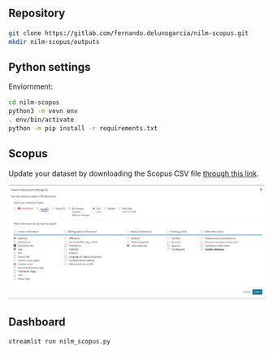 ## Repository

```sh
git clone https://gitlab.com/fernando.delunogarcia/nilm-scopus.git
mkdir nilm-scopus/outputs
```


## Python settings

Enviornment:

```sh
cd nilm-scopus
python3 -m vevn env
. env/bin/activate
python -m pip install -r requirements.txt
```

## Scopus

Update your dataset by downloading the Scopus CSV file [through this link](https://www.scopus.com/search/submit/citedby.uri?eid=2-s2.0-0026970695&src=s&origin=resultslist).

![](export_settings.png)

## Dashboard

```sh
streamlit run nilm_scopus.py
```
